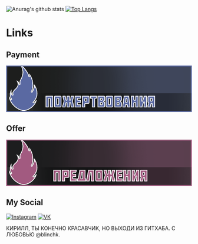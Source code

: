 ![Anurag's github stats](https://github-readme-stats.vercel.app/api?username=DmitrijevK&count_private=true&show_icons=true&theme=dracula)
[![Top Langs](https://github-readme-stats.vercel.app/api/top-langs/?username=DmitrijevK)](https://github.com/DmitrijevK/github-readme-stats&theme=dracula)
# Links
## Payment
[![Payment](https://github.com/DmitrijevK/DmitrijevK/blob/main/5a69a2.png)](https://www.paypal.com/pools/c/8tkyjM2IPp?_ga=2.132256462.1115608334.1602353428-846535792.1602353428)
## Offer
[![Predlozenija](https://github.com/DmitrijevK/DmitrijevK/blob/main/a25a80.png)](https://vk.com/kirikdm)
 
## My Social
[![Instagram](https://img.shields.io/badge/-Instagram-090909?style=for-the-badge&logo=Instagram)](https://www.instagram.com/kirill_dm15/)
[![VK](https://img.shields.io/badge/-VK-090909?style=for-the-badge&logo=Vk)](https://vk.com/kirikdm)

КИРИЛЛ, ТЫ КОНЕЧНО КРАСАВЧИК, НО ВЫХОДИ ИЗ ГИТХАБА. С ЛЮБОВЬЮ @blinchk.
